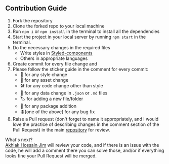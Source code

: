 ## Contribution Guide

1. Fork the repository
2. Clone the forked repo to your local machine
3. Run `npm i` or  `npm install` in the terminal to install all the dependencies
4. Start the project  in your local server by running `npm start` in the terminal.
5. Do the necessary changes in the required files
    - Write styles in [Styled-components](https://styled-components.com/)
    - Others in appropriate languages
6. Create commit for every file change and
7. Please follow the sticker guide in the comment for every commit:
    - 💅 for any style change
    - 🦄 for any asset change
    - 🛠️ for any code change other than style
    - 📕 for any data change in `.json` or `.md` files
    - 🏷️ for adding a new file/folder
    - 🧩 for any package addition
    - 🪲[one of the above] for any bug fix
8. Raise a Pull request (don't forget to name it appropriately, and I would love the practice of describing changes in the comment section of the Pull Request) in the main [repository](https://github.com/OpenIslamicApp/prayer-time) for review.

What's next? <br/>
[Akhlak Hossain Jim](https://ahjim.com) will review your code, and if there is an issue with the code, he will add a comment there you can solve those, and/or if everything looks fine your Pull Request will be merged.
